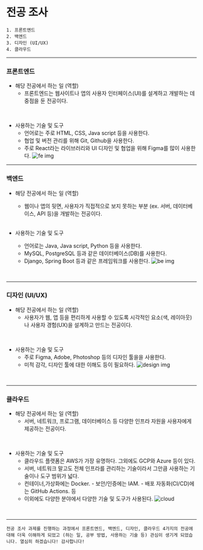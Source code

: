 # 전공 조사
    1. 프론트엔드
    2. 백엔드
    3. 디자인 (UI/UX)
    4. 클라우드
---

### 프론트엔드

- 해당 전공에서 하는 일 (역할)
  - 프론트엔드는 웹사이트나 앱의 사용자 인터페이스(UI)를 설계하고 개발하는 데 중점을 둔 전공이다.
<br>

-  사용하는 기술 및 도구
    - 언어로는 주로 HTML, CSS, Java script 등을 사용한다.
    - 협업 및 버전 관리를 위해 Git, Github을 사용한다.
    - 주로 React라는 라이브러리와 UI 디자인 및 협업을 위해 Figma를 많이 사용한다.
![fe img](https://img1.daumcdn.net/thumb/R1280x0/?scode=mtistory2&fname=https%3A%2F%2Fblog.kakaocdn.net%2Fdn%2FXuOXu%2FbtrajQuCcbS%2FlhWIkDJHEfW1ywd8WskVV0%2Fimg.png)
---

### 백엔드
- 해당 전공에서 하는 일 (역할)
    - 웹이나 앱의 뒷면, 사용자가 직접적으로 보지 못하는 부분 (ex. 서버, 데이터베이스, API 등)을  개발하는 전공이다.
  <br>

-  사용하는 기술 및 도구
    - 언어로는 Java, Java script, Python 등을 사용한다.
    -  MySQL, PostgreSQL 등과 같은 데이터베이스(DB)를 사용한다.
    -  Django, Spring Boot 등과 같은 프레임워크를 사용한다.
![be img](https://ems.elancer.co.kr/99_upload/Append/T_Blog/editor/2023111609485619188.jpg)
<br>

---

### 디자인 (UI/UX)
- 해당 전공에서 하는 일 (역할)
    - 사용자가 웹, 앱 등을 편리하게 사용할 수 있도록 시각적인 요소(색, 레이아웃)나 사용자 경험(UX)을 설계하고 만드는 전공이다.
<br>

-  사용하는 기술 및 도구
    - 주로 Figma, Adobe, Photoshop 등의 디자인 툴을을 사용한다.
    - 미적 감각, 디자인 툴에 대한 이해도 등이 필요하다.
![design img](https://velog.velcdn.com/images/orororoa1/post/c1a016ff-ab5f-4162-8486-047c8e9c27bc/image.png)
<br>

---

### 클라우드

- 해당 전공에서 하는 일 (역할)
    - 서버, 네트워크, 프로그램, 데이터베이스 등 다양한 인프라 자원을 사용자에게 제공하는 전공이다.
<br>

-  사용하는 기술 및 도구
    - 클라우드 플랫폼은 AWS가 가장 유명하다. 그외에도 GCP와 Azure 등이 있다.
    - 서버, 네트워크 말고도 전체 인프라를 관리하는 기술이라서 그만큼 사용하는 기술이나 도구 범위가 넓다.
    - 컨테이너,가상화에는 Docker. - 보안/인증에는 IAM. - 배포 자동화(CI/CD)에는 GitHub Actions. 등
    - 이외에도 다양한 분야에서 다양한 기술 및 도구가 사용된다.
![cloud](https://image.samsungsds.com/kr/insights/__icsFiles/afieldfile/2022/11/23/cloud_computing_33_thumbnail.jpg?queryString=20250214030334)
<br>

---

    전공 조사 과제를 진행하는 과정에서 프론트엔드, 백엔드, 디자인, 클라우드 4가지의 전공에 대해 더욱 이해하게 되었고 (하는 일, 공부 방법, 사용하는 기술 등) 관심이 생기게 되었습니다. 열심히 하겠습니다! 감사합니다!